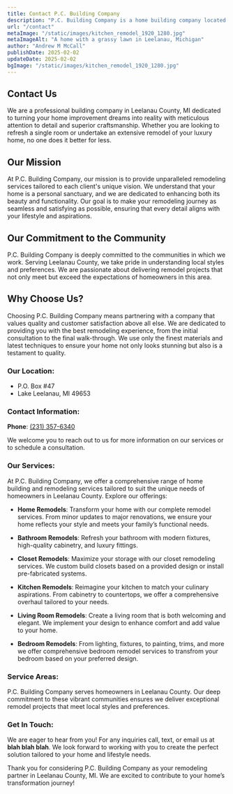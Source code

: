 ```yaml
---
title: Contact P.C. Building Company
description: "P.C. Building Company is a home building company located in Lake Leelanau, MI serving Leelanau County"
url: "/contact"
metaImage: "/static/images/kitchen_remodel_1920_1280.jpg"
metaImageAlt: "A home with a grassy lawn in Leelanau, Michigan"
author: "Andrew M McCall"
publishDate: 2025-02-02
updateDate: 2025-02-02
bgImage: "/static/images/kitchen_remodel_1920_1280.jpg"
---
```

## Contact Us

We are a professional building company in Leelanau County, MI  dedicated to turning your home improvement dreams into reality with meticulous attention to detail and superior craftsmanship. Whether you are looking to refresh a single room or undertake an extensive remodel of your luxury home, no one does it better for less.  

## Our Mission

At P.C. Building Company, our mission is to provide unparalleled remodeling services tailored to each client's unique vision. We understand that your home is a personal sanctuary, and we are dedicated to enhancing both its beauty and functionality. Our goal is to make your remodeling journey as seamless and satisfying as possible, ensuring that every detail aligns with your lifestyle and aspirations.


## Our Commitment to the Community

P.C. Building Company is deeply committed to the communities in which we work. Serving Leelanau County, we take pride in understanding local styles and preferences. We are passionate about delivering remodel projects that not only meet but exceed the expectations of homeowners in this  area.


## Why Choose Us?

Choosing P.C. Building Company means partnering with a company that values quality and customer satisfaction above all else. We are dedicated to providing you with the best remodeling experience, from the initial consultation to the final walk-through. We use only the finest materials and latest techniques to ensure your home not only looks stunning but also is a testament to quality.

### Our Location:

- P.O. Box #47
- Lake Leelanau, MI 49653

### Contact Information:

__Phone__: [(231) 357-6340](tel:+12313576340 "get a home builder in Leelanau County, Michigan")

We welcome you to reach out to us for more information on our services or to schedule a consultation.

### Our Services:

At P.C. Building Company, we offer a comprehensive range of home building and remodeling  services tailored to suit the unique needs of homeowners in Leelanau County. Explore our offerings:

- __Home Remodels__: Transform your home with our complete remodel services. From minor updates to major renovations, we ensure your home reflects your style and meets your family’s functional needs.

- __Bathroom Remodels__: Refresh your bathroom with modern fixtures, high-quality cabinetry, and luxury fittings.

- __Closet Remodels__: Maximize your storage with our closet remodeling services. We custom build closets based on a provided design or install pre-fabricated systems. 

- __Kitchen Remodels__: Reimagine your kitchen to match your culinary aspirations. From cabinetry to countertops, we offer a comprehensive overhaul tailored to your needs.

- __Living Room Remodels__: Create a living room that is both welcoming and elegant. We implement your design to enhance comfort and add value to your home.

- __Bedroom Remodels__: From lighting, fixtures, to painting, trims, and more we offer comprehensive bedroom remodel services to transfrom your bedroom based on your preferred design.

### Service Areas:

P.C. Building Company serves homeowners in Leelanau County. Our deep commitment to these vibrant communities ensures we deliver exceptional remodel projects that meet local styles and preferences.

### Get In Touch:

We are eager to hear from you! For any inquiries call, text, or email us at __blah blah blah__. We look forward to working  with you to create the perfect solution tailored to your home and lifestyle needs.

Thank you for considering P.C. Building Company as your remodeling partner in Leelanau County, MI. We are excited to contribute to your home’s transformation journey!


